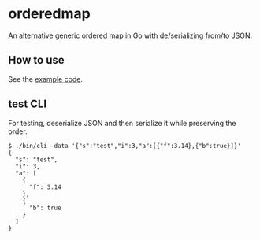 # orderedmap

An alternative generic ordered map in Go with de/serializing from/to JSON.

## How to use

See the [example code](./example_test.go).

## test CLI

For testing, deserialize JSON and then serialize it while preserving the order.

```
$ ./bin/cli -data '{"s":"test","i":3,"a":[{"f":3.14},{"b":true}]}'
{
  "s": "test",
  "i": 3,
  "a": [
    {
      "f": 3.14
    },
    {
      "b": true
    }
  ]
}
```
